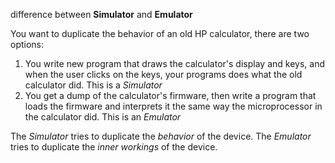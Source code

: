 difference between **Simulator** and **Emulator**

You want to duplicate the behavior of an old HP calculator, there are two options:

1. You write new program that draws the calculator's display and keys, and when the user clicks on the keys, your programs does what the old calculator did. This is a *Simulator*
2. You get a dump of the calculator's firmware, then write a program that loads the firmware and interprets it the same way the microprocessor in the calculator did. This is an *Emulator*

The *Simulator* tries to duplicate the *behavior* of the device.
The *Emulator* tries to duplicate the *inner workings* of the device.